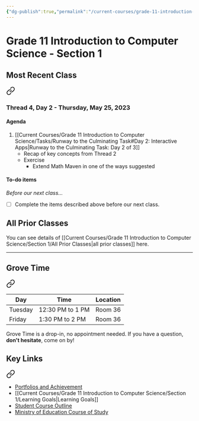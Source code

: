 ```yaml
---
{"dg-publish":true,"permalink":"/current-courses/grade-11-introduction-to-computer-science/section-1/home/","dgHomeLink":false}
---
```


# Grade 11 Introduction to Computer Science - Section 1
## Most Recent Class

<div class="transclusion internal-embed is-loaded"><a class="markdown-embed-link" href="/current-courses/grade-11-introduction-to-computer-science/section-1/thread-4/day-2/" aria-label="Open link"><svg xmlns="http://www.w3.org/2000/svg" width="24" height="24" viewBox="0 0 24 24" fill="none" stroke="currentColor" stroke-width="2" stroke-linecap="round" stroke-linejoin="round" class="svg-icon lucide-link"><path d="M10 13a5 5 0 0 0 7.54.54l3-3a5 5 0 0 0-7.07-7.07l-1.72 1.71"></path><path d="M14 11a5 5 0 0 0-7.54-.54l-3 3a5 5 0 0 0 7.07 7.07l1.71-1.71"></path></svg></a><div class="markdown-embed">




### Thread 4, Day 2 - Thursday, May 25, 2023

#### Agenda

1. [[Current Courses/Grade 11 Introduction to Computer Science/Tasks/Runway to the Culminating Task#Day 2: Interactive Apps\|Runway to the Culminating Task: Day 2 of 3]]
	- Recap of key concepts from Thread 2
	- Exercise
		- Extend Math Maven in one of the ways suggested
	  
#### To-do items
*Before our next class...*
- [ ] Complete the items described above before our next class.


</div></div>

## All Prior Classes
You can see details of [[Current Courses/Grade 11 Introduction to Computer Science/Section 1/All Prior Classes\|all prior classes]] here.
___
## Grove Time

<div class="transclusion internal-embed is-loaded"><a class="markdown-embed-link" href="/current-courses/grove-time/" aria-label="Open link"><svg xmlns="http://www.w3.org/2000/svg" width="24" height="24" viewBox="0 0 24 24" fill="none" stroke="currentColor" stroke-width="2" stroke-linecap="round" stroke-linejoin="round" class="svg-icon lucide-link"><path d="M10 13a5 5 0 0 0 7.54.54l3-3a5 5 0 0 0-7.07-7.07l-1.72 1.71"></path><path d="M14 11a5 5 0 0 0-7.54-.54l-3 3a5 5 0 0 0 7.07 7.07l1.71-1.71"></path></svg></a><div class="markdown-embed">




Day|Time|Location
-|-|-
Tuesday|12:30 PM to 1 PM|Room 36
Friday|1:30 PM to 2 PM|Room 36

Grove Time is a drop-in, no appointment needed.
If you have a question, **don't hesitate**, come on by!

</div></div>

## Key Links

<div class="transclusion internal-embed is-loaded"><a class="markdown-embed-link" href="/current-courses/grade-11-introduction-to-computer-science/section-1/key-links/" aria-label="Open link"><svg xmlns="http://www.w3.org/2000/svg" width="24" height="24" viewBox="0 0 24 24" fill="none" stroke="currentColor" stroke-width="2" stroke-linecap="round" stroke-linejoin="round" class="svg-icon lucide-link"><path d="M10 13a5 5 0 0 0 7.54.54l3-3a5 5 0 0 0-7.07-7.07l-1.72 1.71"></path><path d="M14 11a5 5 0 0 0-7.54-.54l-3 3a5 5 0 0 0 7.07 7.07l1.71-1.71"></path></svg></a><div class="markdown-embed">




- [Portfolios and Achievement](https://www.russellgordon.ca/cs/learning-goals/introduction/)
- [[Current Courses/Grade 11 Introduction to Computer Science/Section 1/Learning Goals\|Learning Goals]] 
- [Student Course Outline](https://tinyurl.com/lcscs22-g11-sco)
- [Ministry of Education Course of Study](https://tinyurl.com/lcscs22-g11-mcs)

</div></div>
